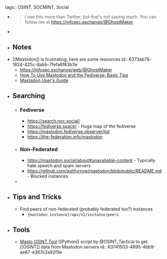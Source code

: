 tags:: OSINT, SOCMINT, Social

- > I use this more than Twitter, but that's not saying much. You can follow me at https://infosec.exchange/@GhostMaker
-
- ## Notes
- [[Mastodon]] is frustrating, here are some resources
  id:: 6373ab78-1824-425c-8abb-7fefa6f83b3e
	- https://infosec.exchange/web/@GhostMaker
	- [How To Use Mastodon and the Fediverse: Basic Tips](https://fedi.tips/how-to-use-mastodon-and-the-fediverse-basic-tips/)
	- [Mastadon User's Guide](https://github.com/felx/mastodon-documentation/blob/master/Using-Mastodon/User-guide.md)
- ## Searching
	- ### Fediverse
		- https://search.noc.social/
		- https://fediverse.space/ - Huge map of the fediverse
		- https://mastodon.fediverse.observer/list
		- https://the-federation.info/mastodon
	- ### Non-Federated
		- https://mastodon.social/about#unavailable-content - Typically hate speech and spam servers
		- https://github.com/ashfurrow/mastodon/blob/public/README.md - Blocked instances
	-
- ## Tips and Tricks
	- Find peers of non-federated (probably federated too?) instances
		- `{mastodon instance}/api/v1/instance/peers`
- ## Tools
	- [Masto OSINT Tool](https://github.com/C3n7ral051nt4g3ncy/Masto) [[Python]] script by @OSINT_Tactical to get [[OSINT]] data from Mastodon servers
	  id:: 63741503-4895-4bb9-ae87-e367c2a92f9e